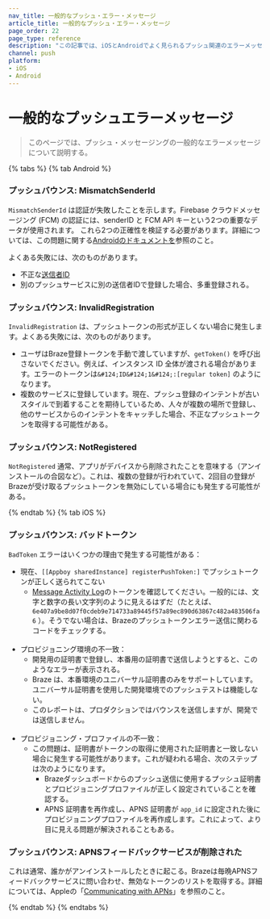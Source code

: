 ```yaml
---
nav_title: 一般的なプッシュ・エラー・メッセージ
article_title: 一般的なプッシュ・エラー・メッセージ
page_order: 22
page_type: reference
description: "この記事では、iOSとAndroidでよく見られるプッシュ関連のエラーメッセージを取り上げ、潜在的なソリューションについて説明する。"
channel: push
platform:
- iOS
- Android
---
```


# 一般的なプッシュエラーメッセージ

> このページでは、プッシュ・メッセージングの一般的なエラーメッセージについて説明する。

{% tabs %}
{% tab Android %} 
### プッシュバウンス: MismatchSenderId
`MismatchSenderId` は認証が失敗したことを示します。Firebase クラウドメッセージング (FCM) の認証には、senderID と FCM API キーという2つの重要なデータが使用されます。 これら2つの正確性を検証する必要があります。詳細については、この問題に関する[Androidのドキュメントを](https://firebase.google.com/docs/cloud-messaging/http-server-ref#error-codes)参照のこと。

よくある失敗には、次のものがあります。
- 不正な[送信者ID]({{site.baseurl}}/developer_guide/platform_integration_guides/android/push_notifications/integration/standard_integration/#step-1-enable-firebase)
- 別のプッシュサービスに別の送信者IDで登録した場合、多重登録される。

### プッシュバウンス: InvalidRegistration
`InvalidRegistration` は、プッシュトークンの形式が正しくない場合に発生します。よくある失敗には、次のものがあります。
- ユーザはBraze登録トークンを手動で渡していますが、`getToken()` を呼び出さないでください。例えば、インスタンス ID 全体が渡される場合があります。エラーのトークンは`&#124;ID&#124;1&#124;:[regular token]` のようになります。  
- 複数のサービスに登録しています。現在、プッシュ登録のインテントが古いスタイルで到着することを期待しているため、人々が複数の場所で登録し、他のサービスからのインテントをキャッチした場合、不正なプッシュトークンを取得する可能性がある。

### プッシュバウンス: NotRegistered
`NotRegistered` 通常、アプリがデバイスから削除されたことを意味する（アンインストールの合図など）。これは、複数の登録が行われていて、2回目の登録がBrazeが受け取るプッシュトークンを無効にしている場合にも発生する可能性がある。

{% endtab %}
{% tab iOS %}

### プッシュバウンス: バッドトークン

`BadToken` エラーはいくつかの理由で発生する可能性がある：
- 現在、`[[Appboy sharedInstance] registerPushToken:]` でプッシュトークンが正しく送られてこない
	- [Message Activity Log]({{site.baseurl}}/user_guide/administrative/app_settings/message_activity_log_tab/)のトークンを確認してください。一般的には、文字と数字の長い文字列のように見えるはずだ（たとえば、`6e407a9be8d07f0cdeb9e714733a89445f57a89ec890d63867c482a483506fa6` ）。そうでない場合は、Brazeのプッシュトークンエラー送信に関わるコードをチェックする。<br><br>
- プロビジョニング環境の不一致：
	- 開発用の証明書で登録し、本番用の証明書で送信しようとすると、このようなエラーが表示される。  
	- Braze は、本番環境のユニバーサル証明書のみをサポートしています。ユニバーサル証明書を使用した開発環境でのプッシュテストは機能しない。 
	- このレポートは、プロダクションではバウンスを送信しますが、開発では送信しません。<br><br>
- プロビジョニング・プロファイルの不一致：
	- この問題は、証明書がトークンの取得に使用された証明書と一致しない場合に発生する可能性があります。これが疑われる場合、次のステップは次のようになります。
		- Brazeダッシュボードからのプッシュ送信に使用するプッシュ証明書とプロビジョニングプロファイルが正しく設定されていることを確認する。
		- APNS 証明書を再作成し、APNS 証明書が `app_id` に設定された後にプロビジョニングプロファイルを再作成します。これによって、より目に見える問題が解決されることもある。

### プッシュバウンス: APNSフィードバックサービスが削除された

これは通常、誰かがアンインストールしたときに起こる。Brazeは毎晩APNSフィードバックサービスに問い合わせ、無効なトークンのリストを取得する。詳細については、Appleの「[Communicating with APNs](https://developer.apple.com/library/archive/documentation/NetworkingInternet/Conceptual/RemoteNotificationsPG/CommunicatingwithAPNs.html)」を参照のこと。

{% endtab %}
{% endtabs %}
